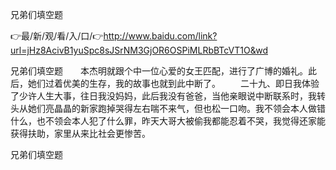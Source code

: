 兄弟们填空题

👉最/新/观/看/入/口/👉http://www.baidu.com/link?url=jHz8AcivB1yuSpc8sJSrNM3GjOR6OSPiMLRbBTcVT1O&wd

兄弟们填空题　　本杰明就跟个中一位心爱的女王匹配，进行了广博的婚礼。此后，她们过着优美的生存，我的故事也就到此中断了。
　　二十九、即日我体验了少许人生大事，往日我没妈妈，此后我没有爸爸，当他亲眼说中断联系时，我转头从她们亮晶晶的新家跑掉哭得左右喘不来气，但也松一口吻。我不领会本人做错什么，也不领会本人犯了什么罪，昨天大哥大被偷我都能忍着不哭，我觉得还家能获得扶助，家里从来比社会更惨苦。


兄弟们填空题
